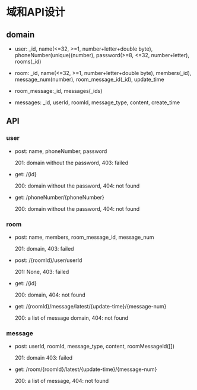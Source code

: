 # 域和API设计

## domain

* user: _id, name(<=32, >=1, number+letter+double byte), phoneNumber(unique)(number), password(>=8, <=32, number+letter), rooms(_id)

* room: _id, name(<=32, >=1, number+letter+double byte), members(_id), message_num(number), room_message_id(_id), update_time

* room_message:_id, messages(_ids)

* messages: _id, userId, roomId, message_type, content, create_time

## API

### user

* post: name, phoneNumber, password

    201: domain without the password, 403: failed  

* get: /{id}

    200: domain without the password, 404: not found

* get: /phoneNumber/{phoneNumber}

    200: domain without the password, 404: not found

### room

* post: name, members, room_message_id, message_num

    201: domain, 403: failed

* post: /{roomId}/user/userId

    201: None, 403: failed

* get: /{id}

    200: domain, 404: not found

* get: /{roomId}/message/latest/{update-time}/{message-num}

    200: a list of message domain, 404: not found

### message

* post: userId, roomId, message_type, content, roomMessageId([])

    201: domain 403: failed

* get: /room/{roomId}/latest/{update-time}/{message-num}
  
    200: a list of message, 404: not found

